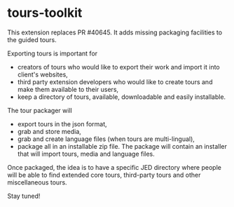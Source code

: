 # tours-toolkit

This extension replaces PR #40645.
It adds missing packaging facilities to the guided tours.

Exporting tours is important for 
- creators of tours who would like to export their work and import it into client's websites,
- third party extension developers who would like to create tours and make them available to their users,
- keep a directory of tours, available, downloadable and easily installable.

The tour packager will 
- export tours in the json format,
- grab and store media,
- grab and create language files (when tours are multi-lingual),
- package all in an installable zip file. The package will contain an installer that will import tours, media and language files.

Once packaged, the idea is to have a specific JED directory where people will be able to find extended core tours, third-party tours and other miscellaneous tours.

Stay tuned!
